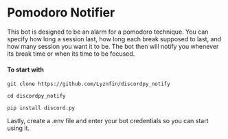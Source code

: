 # Pomodoro Notifier
This bot is designed to be an alarm for a pomodoro technique. You can specify how long a session last, how long each break supposed to last, and how many session you want it to be. The bot then will notify you whenever its break time or when its time to be focused.
#### To start with
```
git clone https://github.com/Lyznfin/discordpy_notify
```
```
cd discordpy_notify
```
```
pip install discord.py
```
Lastly, create a .env file and enter your bot credentials so you can start using it.
